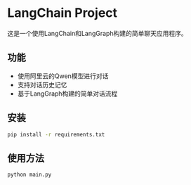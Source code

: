 # LangChain Project

这是一个使用LangChain和LangGraph构建的简单聊天应用程序。

## 功能

- 使用阿里云的Qwen模型进行对话
- 支持对话历史记忆
- 基于LangGraph构建的简单对话流程

## 安装

```bash
pip install -r requirements.txt
```

## 使用方法

```bash
python main.py
```
